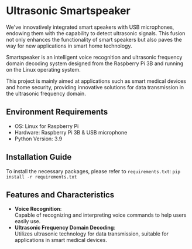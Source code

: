 # Ultrasonic Smartspeaker

We've innovatively integrated smart speakers with USB microphones, endowing them with the capability to detect ultrasonic signals. This fusion not only enhances the functionality of smart speakers but also paves the way for new applications in smart home technology.  

Smartspeaker is an intelligent voice recognition and ultrasonic frequency domain decoding system designed from the Raspberry Pi 3B and running on the Linux operating system.    

This project is mainly aimed at applications such as smart medical devices and home security, providing innovative solutions for data transmission in the ultrasonic frequency domain.  

## Environment Requirements
- OS: Linux for Raspberry Pi 
- Hardware: Raspberry Pi 3B & USB microphone
- Python Version: 3.9

## Installation Guide
To install the necessary packages, please refer to `requirements.txt`: `pip install -r requirements.txt`

## Features and Characteristics
- **Voice Recognition**:  
Capable of recognizing and interpreting voice commands to help users easily use.
- **Ultrasonic Frequency Domain Decoding**:  
Utilizes ultrasonic technology for data transmission, suitable for applications in smart medical devices.
